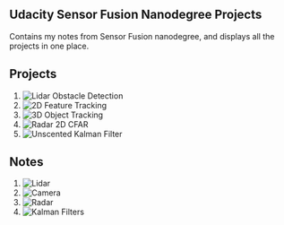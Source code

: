 ## Udacity Sensor Fusion Nanodegree Projects
Contains my notes from Sensor Fusion nanodegree, and displays all the projects in one place.

## Projects
1. ![Lidar Obstacle Detection](./SFND_Lidar_Obstacle_Detection)
2. ![2D Feature Tracking](./SFND_2D_Feature_Tracking)
3. ![3D Object Tracking](./SFND_3D_Object_Tracking)
4. ![Radar 2D CFAR]()
5. ![Unscented Kalman Filter]()

## Notes
1. ![Lidar](./notes/Lidar)
2. ![Camera](./notes/Camera)
3. ![Radar](./notes/Radar)
4. ![Kalman Filters](./notes/KalmanFilters)
